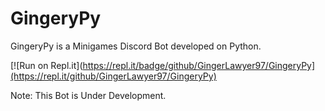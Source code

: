 # GingeryPy

GingeryPy is a Minigames Discord Bot developed on Python.

[![Run on Repl.it](https://repl.it/badge/github/GingerLawyer97/GingeryPy](https://repl.it/github/GingerLawyer97/GingeryPy)

Note: This Bot is Under Development.